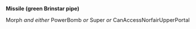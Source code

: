 ﻿**Missile (green Brinstar pipe)**

Morph *and either* PowerBomb *or* Super *or* CanAccessNorfairUpperPortal
